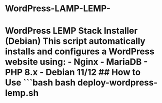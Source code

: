 # WordPress-LAMP-LEMP-
# WordPress LEMP Stack Installer (Debian)  This script automatically installs and configures a WordPress website using: - Nginx - MariaDB - PHP 8.x - Debian 11/12  ## How to Use  ```bash bash deploy-wordpress-lemp.sh
